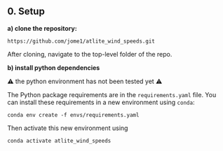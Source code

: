 
## 0. Setup
__a) clone the repository:__

`https://github.com/jome1/atlite_wind_speeds.git`

After cloning, navigate to the top-level folder of the repo.

__b) install python dependencies__

⚠️ the python environment has not been tested yet ⚠️

The Python package requirements are in the `requirements.yaml` file. You can install these requirements in a new environment using `conda`:

`conda env create -f envs/requirements.yaml`

Then activate this new environment using

`conda activate atlite_wind_speeds`


